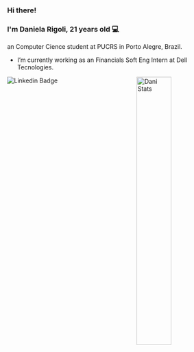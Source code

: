 ### Hi there! 
### I'm Daniela Rigoli, 21 years old 💻

an Computer Cience student at PUCRS in Porto Alegre, Brazil.

- I’m currently working as an Financials Soft Eng Intern at Dell Tecnologies.

[<img align="right" src="https://github-readme-stats.vercel.app/api?username=deltarig&show_icons=true&theme=buefy" alt="Dani Stats" width="40%" /> ](https://github.com/DeltaRig)


![Linkedin Badge](https://img.shields.io/badge/-LinkedIn-blue?style=flat-square&logo=Linkedin&logoColor=white&link=https://www.linkedin.com/in/daniela-rigoli-304b9b190/)


<!--
**DeltaRig/DeltaRig** is a ✨ _special_ ✨ repository because its `README.md` (this file) appears on your GitHub profile.

Here are some ideas to get you started:

- 🔭 I’m currently working on ...
- 🌱 I’m currently learning ...
- 👯 I’m looking to collaborate on ...
- 🤔 I’m looking for help with ...
- 💬 Ask me about ...
- 📫 How to reach me: ...
- 😄 Pronouns: ...
- ⚡ Fun fact: ...
-->

